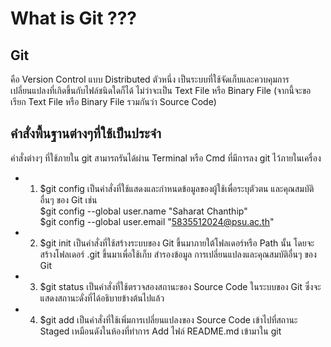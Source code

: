 # What is Git ???

## Git
คือ Version Control แบบ Distributed ตัวหนึ่ง เป็นระบบที่ใช้จัดเก็บและควบคุมการเปลี่ยนแปลงที่เกิดขึ้นกับไฟล์ชนิดใดก็ได้ ไม่ว่าจะเป็น Text File หรือ Binary File (จากนี้จะขอเรียก Text File หรือ Binary File รวมกันว่า Source Code)

## คำสั่งพื้นฐานต่างๆที่ใช้เป็นประจำ
คำสั่งต่างๆ ที่ใช้ภายใน git สามารถรันได้ผ่าน Terminal หรือ Cmd ที่มีการลง git ไว้ภายในเครื่อง
* 1. $git config                                        เป็นคำสั่งที่ใช้แสดงและกำหนดข้อมูลของผู้ใช้เพื่อระบุตัวตน และคุณสมบัติอื่นๆ ของ Git เช่น                                         
  $git config --global user.name "Saharat Chanthip"                                        
  $git config --global user.email "5835512024@psu.ac.th"
* 2. $git init เป็นคำสั่งที่ใช้สร้างระบบของ Git ขึ้นมาภายใต้โฟลเดอร์หรือ Path นั้น โดยจะสร้างโฟลเดอร์ .git ขึ้นมาเพื่อใช้เก็บ สำรองข้อมูล การเปลี่ยนแปลงและคุณสมบัติอื่นๆ ของ Git
* 3. $git status เป็นคำสั่งที่ใช้ตรวจสองสถานะของ Source Code ในระบบของ Git ซึ่งจะแสดงสถานะดั่งที่ได้อธิบายข้างต้นไปแล้ว
* 4. $git add เป็นคำสั่งที่ใช้เพิ่มการเปลี่ยนแปลงของ Source Code เข้าไปที่สถานะ Staged เหมือนดังในห้องที่ทำการ Add ไฟล์ README.md เข้ามาใน git
